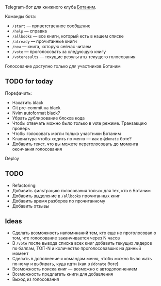 Telegram-бот для книжного клуба [Ботаним](https://botanim.to.digital).

Команды бота:

- `/start` — приветственное сообщение
- `/help` — справка
- `/allbooks` — все книги, который есть в нашем списке
- `/already` — прочитанные книги
- `/now` — книга, которую сейчас читаем
- `/vote` — проголосовать за следующую книгу
- `/voteresults` — текущие результаты текущего голосования

Голосование доступно только для участников Ботаним

## TODO for today

Порефачить:

- Накатить black
- Git pre-commit на black
- Nvim autoformat black?
- Убрать дублирование блоков кода
- Чтобы отвечать можно было только в vote режиме. Транзакцию проверь
- Чтобы голосовать могли только участники Ботаним
- Клавиатура чтобы ходить по меню — как в `@donate` боте?
- Добавить текст, что вы можете переголосовать до момента окончания голосования

Deploy

## TODO

- Refactoring
- Добавить фильтрацию голосования только для тех, кто в Ботаним
- Добавить выделение в `/allbooks` прочитанных книг
- Добавить время разборов по прочитанному
- Добавить отзывы

## Ideas

- Сделать возможность напоминаний тем, кто еще не проголосовал о том, что голосование заканчивается через N часов
- В `/vote` после вывода списка всех книг добавить текущих лидеров по баллам, ТОП-N и количество проголосовавших на данный момент
- Сделать в дополнение к командам меню, чтобы можно было жать по нему и выбирать, куда идти (как в `@donate` боте)
- Возможность поиска книг — возможно с автодополнением
- Возможность предлагать книги для добавления
- Выход из голосования
